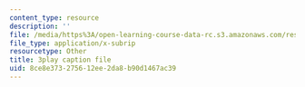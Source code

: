 ```yaml
---
content_type: resource
description: ''
file: /media/https%3A/open-learning-course-data-rc.s3.amazonaws.com/res-6-006-video-demonstrations-in-lasers-and-optics-spring-2008/8ce8e373275612ee2da8b90d1467ac39_RRi4dv9KgCg.srt
file_type: application/x-subrip
resourcetype: Other
title: 3play caption file
uid: 8ce8e373-2756-12ee-2da8-b90d1467ac39
---
```

